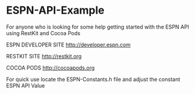 ESPN-API-Example
================

For anyone who is looking for some help getting started with the ESPN API using RestKit and Cocoa Pods


ESPN DEVELOPER SITE http://developer.espn.com

RESTKIT SITE http://restkit.org

COCOA PODS http://cocoapods.org

For quick use locate the ESPN-Constants.h file and adjust the constant ESPN API Value
